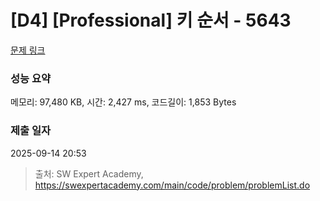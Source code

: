 # [D4] [Professional] 키 순서 - 5643 

[문제 링크](https://swexpertacademy.com/main/code/problem/problemDetail.do?contestProbId=AWXQsLWKd5cDFAUo) 

### 성능 요약

메모리: 97,480 KB, 시간: 2,427 ms, 코드길이: 1,853 Bytes

### 제출 일자

2025-09-14 20:53



> 출처: SW Expert Academy, https://swexpertacademy.com/main/code/problem/problemList.do